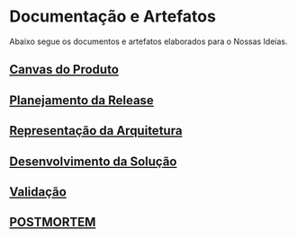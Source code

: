 # Documentação e Artefatos

Abaixo segue os documentos e artefatos elaborados para o Nossas Ideias.

## [Canvas do Produto](canvas-do-produto.md)

## [Planejamento da Release](planejamento-da-release.md)

## [Representação da Arquitetura](representacao-da-arquitetura.md) 

## [Desenvolvimento da Solução](desenvolvimento-da-solucao.md)

## [Validação](testes.md)

## [POSTMORTEM](postmortem.md)




